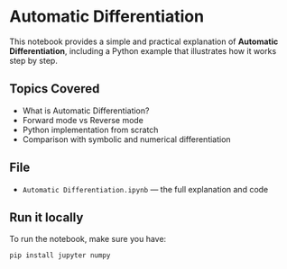 # Automatic Differentiation

This notebook provides a simple and practical explanation of **Automatic Differentiation**, including a Python example that illustrates how it works step by step.

## Topics Covered
- What is Automatic Differentiation?
- Forward mode vs Reverse mode
- Python implementation from scratch
- Comparison with symbolic and numerical differentiation

## File
- `Automatic Differentiation.ipynb` — the full explanation and code

## Run it locally
To run the notebook, make sure you have:
```bash
pip install jupyter numpy
